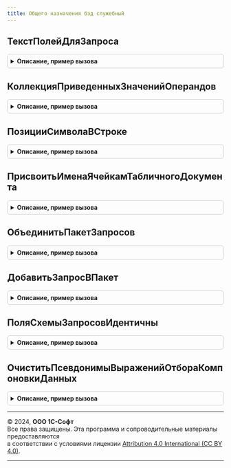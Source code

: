 ```yaml
---
title: Общего назначения бэд служебный
---
```



## ТекстПолейДляЗапроса
<details style="margin: 1em 0; padding: 0.5em; border: 1px solid #ccc; border-radius: 6px;">

<summary style="font-weight: bold; cursor: pointer;">Описание, пример вызова</summary>

```bsl

Функция ТекстПолейДляЗапроса(Поля, Знач ИмяТаблицы, ЭтоПоляУсловия) Экспорт
```

Пример вызова
```bsl
Результат = ОбщегоНазначенияБЭДСлужебный.ТекстПолейДляЗапроса(Поля, ИмяТаблицы, ЭтоПоляУсловия) 
```
</details>

## КоллекцияПриведенныхЗначенийОперандов
<details style="margin: 1em 0; padding: 0.5em; border: 1px solid #ccc; border-radius: 6px;">

<summary style="font-weight: bold; cursor: pointer;">Описание, пример вызова</summary>

```bsl

Функция КоллекцияПриведенныхЗначенийОперандов(ЗначенияОперандов, ВерсияМеханикиРасчета) Экспорт
```

Пример вызова
```bsl
Результат = ОбщегоНазначенияБЭДСлужебный.КоллекцияПриведенныхЗначенийОперандов(ЗначенияОперандов, ВерсияМеханикиРасчета) 
```
</details>

## ПозицииСимволаВСтроке
<details style="margin: 1em 0; padding: 0.5em; border: 1px solid #ccc; border-radius: 6px;">

<summary style="font-weight: bold; cursor: pointer;">Описание, пример вызова</summary>

```bsl

Функция ПозицииСимволаВСтроке(Символ, Строка) Экспорт
```

Пример вызова
```bsl
Результат = ОбщегоНазначенияБЭДСлужебный.ПозицииСимволаВСтроке(Символ, Строка) 
```
</details>

## ПрисвоитьИменаЯчейкамТабличногоДокумента
<details style="margin: 1em 0; padding: 0.5em; border: 1px solid #ccc; border-radius: 6px;">

<summary style="font-weight: bold; cursor: pointer;">Описание, пример вызова</summary>

```bsl

// Присваивает имена параметризованным ячейкам переданной области
//
// Параметры:
//  ОбластьМакета		 - ТабличныйДокумент - табличный документ.
//  ПрефиксДляИмен		 - Строка - префикс для имен ячеек (рекомендуется передавать имя области).
//  ИндексПрефикса		 - Число - индекс или номер строки, который будет прибавлен к префиксу.
//
Процедура ПрисвоитьИменаЯчейкамТабличногоДокумента(ОбластьМакета, Знач ПрефиксДляИмен, Знач ИндексПрефикса) Экспорт
```

Пример вызова
```bsl
ОбщегоНазначенияБЭДСлужебный.ПрисвоитьИменаЯчейкамТабличногоДокумента(ОбластьМакета, ПрефиксДляИмен, ИндексПрефикса) 
```
</details>

## ОбъединитьПакетЗапросов
<details style="margin: 1em 0; padding: 0.5em; border: 1px solid #ccc; border-radius: 6px;">

<summary style="font-weight: bold; cursor: pointer;">Описание, пример вызова</summary>

```bsl

// Объединить пакет запросов.
//
// Параметры:
//  Запрос1 - ПакетЗапросовСхемыЗапроса - пакет запроса являющимся приемником.
//  Запрос2 - ПакетЗапросовСхемыЗапроса - пакет запроса являющимся источником.
//
Процедура ОбъединитьПакетЗапросов(Запрос1, Запрос2) Экспорт
```

Пример вызова
```bsl
ОбщегоНазначенияБЭДСлужебный.ОбъединитьПакетЗапросов(Запрос1, Запрос2) 
```
</details>

## ДобавитьЗапросВПакет
<details style="margin: 1em 0; padding: 0.5em; border: 1px solid #ccc; border-radius: 6px;">

<summary style="font-weight: bold; cursor: pointer;">Описание, пример вызова</summary>

```bsl

// Добавить запрос в пакет запросов.
//
// Параметры:
//  Схема1 - СхемаЗапроса - пакет запроса являющимся приемником.
//  Запрос2 - ПакетЗапросовСхемыЗапроса - пакет запроса являющимся источником.
//
Процедура ДобавитьЗапросВПакет(Схема1, ЗапросСхемы2) Экспорт
```

Пример вызова
```bsl
ОбщегоНазначенияБЭДСлужебный.ДобавитьЗапросВПакет(Схема1, ЗапросСхемы2) 
```
</details>

## ПоляСхемыЗапросовИдентичны
<details style="margin: 1em 0; padding: 0.5em; border: 1px solid #ccc; border-radius: 6px;">

<summary style="font-weight: bold; cursor: pointer;">Описание, пример вызова</summary>

```bsl

// Служебная функция - определение идентичности полей схемы запросов.
//
// Параметры:
//  Коллекция1	 - ПоляСхемыЗапроса - поля схемы приемника.
//  Коллекция2	 - ПоляСхемыЗапроса - поля схемы источника.
//
// Возвращаемое значение:
//  Булево - результат сравнения.
//
Функция ПоляСхемыЗапросовИдентичны(Коллекция1, Коллекция2) Экспорт
```

Пример вызова
```bsl
Результат = ОбщегоНазначенияБЭДСлужебный.ПоляСхемыЗапросовИдентичны(Коллекция1, Коллекция2));
```
</details>

## ОчиститьПсевдонимыВыраженийОтбораКомпоновкиДанных
<details style="margin: 1em 0; padding: 0.5em; border: 1px solid #ccc; border-radius: 6px;">

<summary style="font-weight: bold; cursor: pointer;">Описание, пример вызова</summary>

```bsl

// Очищает псевдонимы для выражений, использующих параметры.
// При загрузке текста запроса в СхемаЗапроса, для выражений отбора компоновки данных,
// например, {ГДЕ Поле1 = &Параметр}. добавляется псевдоним: {ГДЕ (Поле1 = &Параметр) КАК Псевдоним1},
// после чего использование отбора становится невозможным, т.е. параметр пропадает из таблицы параметров
// и установка значений и использования параметра не меняет поведение списка
//
// Параметры:
//  СхемаЗапроса - СхемаЗапроса - Схема запроса
//
Процедура ОчиститьПсевдонимыВыраженийОтбораКомпоновкиДанных(СхемаЗапроса) Экспорт
```

Пример вызова
```bsl
ОбщегоНазначенияБЭДСлужебный.ОчиститьПсевдонимыВыраженийОтбораКомпоновкиДанных(СхемаЗапроса) 
```
</details>

---

© 2024, **ООО 1С-Софт**  
Все права защищены. Эта программа и сопроводительные материалы предоставляются  
в соответствии с условиями лицензии [Attribution 4.0 International (CC BY 4.0)](https://creativecommons.org/licenses/by/4.0/legalcode).

---
